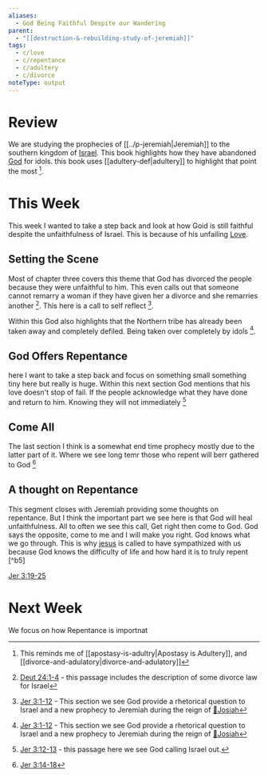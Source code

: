 ```yaml
---
aliases:
  - God Being Faithful Despite our Wandering
parent:
  - "[[destruction-&-rebuilding-study-of-jeremiah]]"
tags:
  - c/love
  - c/repentance
  - c/adultery
  - c/divorce
noteType: output
---
```

# Review
We are studying the prophecies of [[../p-jeremiah|Jeremiah]] to the southern kingdom of [Israel](../p-nation-of-israel.md). This book highlights how they have abandoned [God](God.md) for idols. this book uses [[adultery-def|adultery]] to highlight that point the most [^connection1].

[^connection1]: This reminds me of [[apostasy-is-adultry|Apostasy is Adultery]], and [[divorce-and-adulatory|divorce-and-adulatory]]

# This Week
This week I wanted to take a step back and look at how Goid is still faithful despite the unfaithfulness of Israel. This is because of his unfailing [Love](love.md).

## Setting the Scene
Most of chapter three covers this theme that God has divorced the people because they were unfaithful to him. This even calls out that someone cannot remarry a woman if they have given her a divorce and she remarries another [^b2]. This here is a call to self reflect [^b1].

[^b1]: [Jer 3:1-12](Jer%203.md) - This section we see God provide a rhetorical question to Israel and a new prophecy to Jeremiah during the reign of [🧑Josiah](%F0%9F%A7%91Josiah.md)
[^b2]: [Deut 24:1-4](Deut%2024.md) - this passage includes  the description of some divorce law for Israel

Within this God also highlights that the Northern tribe has already been taken away and completely defiled. Being taken over completely by idols [^b1].

## God Offers Repentance
here I want to take a step back and focus on something small something tiny here but really is huge. Within this next section God mentions that his love doesn't stop of fail.  If the people acknowledge what they have done  and return to him. Knowing they will not immediately [^b3]

[^b3]: [Jer 3:12-13](Jer%203.md) - this passage here we see God calling Israel out.

## Come All
The last section I think is a somewhat end time prophecy mostly due to the latter part of it. Where we see long temr those who repent will berr gathered to God [^b4]

[^b4]: [Jer 3:14-18](Jer%203.md)

## A thought on Repentance
This segment closes with Jeremiah providing some thoughts on repentance. But I think the important part we see here is that God will heal unfaithfulness. All to often we see this call, Get right then come to God. God says the opposite, come to me and I will make you right. God knows what we go through. This is why [jesus](jesus.md) is called to have sympathized with us because God knows the difficulty of life and how hard it is to truly repent [^b5]

[Jer 3:19-25](Jer%203.md)

# Next Week
We focus on how Repentance is importnat
